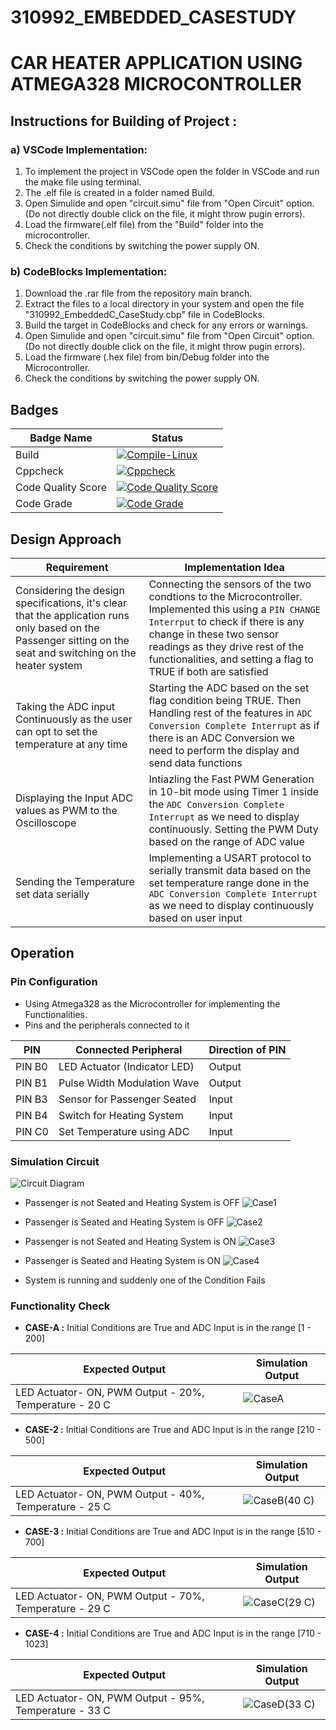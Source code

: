 # 310992_EMBEDDED_CASESTUDY

# CAR HEATER APPLICATION USING ATMEGA328 MICROCONTROLLER


## Instructions for Building of Project : 

### a) VSCode Implementation:
1. To implement the project in VSCode open the folder in VSCode and run the make file using terminal.
2. The .elf file is created in a folder named Build.
3. Open Simulide and open "circuit.simu" file from "Open Circuit" option. (Do not directly double click on the file, it might throw pugin errors).
4. Load the firmware(.elf file) from the "Build" folder into the microcontroller.
5. Check the conditions by switching the power supply ON.

### b) CodeBlocks Implementation:
1. Download the .rar file from the repository main branch.
2. Extract the files to a local directory in your system and open the file "310992_EmbeddedC_CaseStudy.cbp" file in CodeBlocks.
3. Build the target in CodeBlocks and check for any errors or warnings.
4. Open Simulide and open "circuit.simu" file from "Open Circuit" option. (Do not directly double click on the file, it might throw pugin errors).
5. Load the firmware (.hex file) from bin/Debug folder into the Microcontroller.
6. Check the conditions by switching the power supply ON.


## Badges
| Badge Name | Status |
|----|----|
|Build|[![Compile-Linux](https://github.com/Mazude/310992_EmbeddedC_CaseStudy/actions/workflows/Compile.yml/badge.svg)](https://github.com/Mazude/310992_EmbeddedC_CaseStudy/actions/workflows/Compile.yml)
|Cppcheck|[![Cppcheck](https://github.com/Mazude/310992_EmbeddedC_CaseStudy/actions/workflows/cpp_check.yml/badge.svg)](https://github.com/Mazude/310992_EmbeddedC_CaseStudy/actions/workflows/cpp_check.yml)
|Code Quality Score|[![Code Quality Score](https://www.code-inspector.com/project/25937/score/svg)](https://www.code-inspector.com/project/25937/score/svg)
|Code Grade|[![Code Grade](https://www.code-inspector.com/project/25937/status/svg)](https://www.code-inspector.com/project/25937/status/svg)

## Design Approach
| Requirement |Implementation Idea |
|-------------|------------------------|
| Considering the design specifications, it's clear that the application runs only based on the Passenger sitting on the seat and switching on the heater system | Connecting the sensors of the two condtions to the Microcontroller. Implemented this using a `PIN CHANGE Interrput` to check if there is any change in these two sensor readings as they drive rest of the functionalities, and setting a flag to TRUE if both are satisfied |    
| Taking the ADC input Continuously as the user can opt to set the temperature at any time | Starting the ADC based on the set flag condition being TRUE. Then Handling rest of the features in `ADC Conversion Complete Interrupt` as if there is an ADC Conversion we need to perform the display and send data functions |
| Displaying the Input ADC values as PWM to the Oscilloscope | Intiazling the  Fast PWM Generation in 10-bit mode using Timer 1 inside the `ADC Conversion Complete Interrupt` as we need to display continuously. Setting the PWM Duty based on the range of ADC value |  
| Sending the Temperature set data serially | Implementing a USART protocol to serially transmit data based on the set temperature range done in the `ADC Conversion Complete Interrupt` as we need to display continuously based on user input | 

## Operation 

### Pin Configuration 

*   Using Atmega328 as the Microcontroller for implementing the Functionalities.
*   Pins and the peripherals connected to it

| PIN | Connected Peripheral | Direction of PIN |
|-----|----------------------|------|
| PIN B0 | LED Actuator (Indicator LED) | Output |
| PIN B1 | Pulse Width Modulation Wave | Output |
| PIN B3 | Sensor for Passenger Seated | Input |
| PIN B4 | Switch for Heating System | Input |
| PIN C0 | Set Temperature using ADC | Input |

### Simulation Circuit
![Circuit Diagram](https://user-images.githubusercontent.com/69196622/127559466-ebb01750-01c6-4cd2-ac4c-f6ce31558199.JPG)


*   Passenger is not Seated and Heating System is OFF 
![Case1](https://user-images.githubusercontent.com/69196622/127559005-15d5cec8-92a9-4f26-9fb9-905db64649b9.JPG)


*   Passenger is Seated and Heating System is OFF
![Case2](https://user-images.githubusercontent.com/69196622/127558820-ceadbbae-d567-4a8a-ba9a-e8da6a7d104e.JPG)

*   Passenger is not Seated and Heating System is ON
![Case3](https://user-images.githubusercontent.com/69196622/127559152-87541a14-1b99-4107-82dd-fb3e5c5236b7.JPG)


*   Passenger is Seated and Heating System is ON
![Case4](https://user-images.githubusercontent.com/69196622/127559252-5bcce283-d591-418e-9262-2e88aa91f3fe.JPG)


*   System is running and suddenly one of the Condition Fails


### Functionality Check

*   **CASE-A :** Initial Conditions are True and ADC Input is in the range \[1 - 200\]

| Expected Output | Simulation Output |
|-----------------|-------------------|
| LED Actuator- ON, PWM Output - 20%, Temperature - 20 C | ![CaseA](https://user-images.githubusercontent.com/69196622/127559296-73add209-1110-425f-8a74-39cdac1ea957.JPG)|
 

*   **CASE-2 :** Initial Conditions are True and ADC Input is in the range \[210 - 500\]

| Expected Output | Simulation Output |
|-----------------|-------------------|
| LED Actuator- ON, PWM Output - 40%, Temperature - 25 C | ![CaseB(40 C)](https://user-images.githubusercontent.com/69196622/127559397-fc9e31f7-617a-4311-b7c3-d241b485c726.JPG)|
 

*   **CASE-3 :** Initial Conditions are True and ADC Input is in the range \[510 - 700\]

| Expected Output | Simulation Output |
|-----------------|-------------------|
| LED Actuator- ON, PWM Output - 70%, Temperature - 29 C | ![CaseC(29 C)](https://user-images.githubusercontent.com/69196622/127559418-087afa87-1341-45f2-860f-e95f52016739.JPG)|
 

*   **CASE-4 :** Initial Conditions are True and ADC Input is in the range \[710 - 1023\]

| Expected Output | Simulation Output |
|-----------------|-------------------|
| LED Actuator- ON, PWM Output - 95%, Temperature - 33 C |![CaseD(33 C)](https://user-images.githubusercontent.com/69196622/127559439-1f92032f-bdd7-49b4-b744-2fcf3f46a7c0.JPG)|
  
